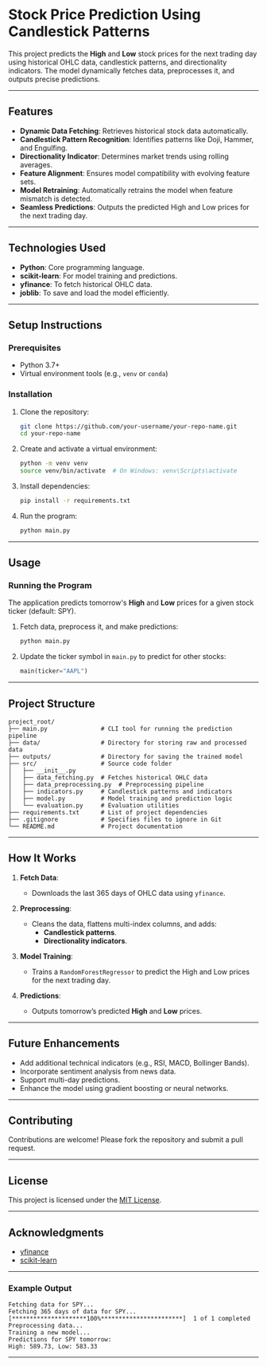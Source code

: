 # **Stock Price Prediction Using Candlestick Patterns**

This project predicts the **High** and **Low** stock prices for the next trading day using historical OHLC data, candlestick patterns, and directionality indicators. The model dynamically fetches data, preprocesses it, and outputs precise predictions.

---

## **Features**
- **Dynamic Data Fetching**: Retrieves historical stock data automatically.
- **Candlestick Pattern Recognition**: Identifies patterns like Doji, Hammer, and Engulfing.
- **Directionality Indicator**: Determines market trends using rolling averages.
- **Feature Alignment**: Ensures model compatibility with evolving feature sets.
- **Model Retraining**: Automatically retrains the model when feature mismatch is detected.
- **Seamless Predictions**: Outputs the predicted High and Low prices for the next trading day.

---

## **Technologies Used**
- **Python**: Core programming language.
- **scikit-learn**: For model training and predictions.
- **yfinance**: To fetch historical OHLC data.
- **joblib**: To save and load the model efficiently.

---

## **Setup Instructions**

### Prerequisites
- Python 3.7+
- Virtual environment tools (e.g., `venv` or `conda`)

### Installation
1. Clone the repository:
   ```bash
   git clone https://github.com/your-username/your-repo-name.git
   cd your-repo-name
   ```

2. Create and activate a virtual environment:
   ```bash
   python -m venv venv
   source venv/bin/activate  # On Windows: venv\Scripts\activate
   ```

3. Install dependencies:
   ```bash
   pip install -r requirements.txt
   ```

4. Run the program:
   ```bash
   python main.py
   ```

---

## **Usage**

### Running the Program
The application predicts tomorrow's **High** and **Low** prices for a given stock ticker (default: SPY).

1. Fetch data, preprocess it, and make predictions:
   ```bash
   python main.py
   ```

2. Update the ticker symbol in `main.py` to predict for other stocks:
   ```python
   main(ticker="AAPL")
   ```

---

## **Project Structure**
```plaintext
project_root/
├── main.py               # CLI tool for running the prediction pipeline
├── data/                 # Directory for storing raw and processed data
├── outputs/              # Directory for saving the trained model
├── src/                  # Source code folder
│   ├── __init__.py
│   ├── data_fetching.py  # Fetches historical OHLC data
│   ├── data_preprocessing.py  # Preprocessing pipeline
│   ├── indicators.py     # Candlestick patterns and indicators
│   ├── model.py          # Model training and prediction logic
│   └── evaluation.py     # Evaluation utilities
├── requirements.txt      # List of project dependencies
├── .gitignore            # Specifies files to ignore in Git
└── README.md             # Project documentation
```

---

## **How It Works**
1. **Fetch Data**:
   - Downloads the last 365 days of OHLC data using `yfinance`.

2. **Preprocessing**:
   - Cleans the data, flattens multi-index columns, and adds:
     - **Candlestick patterns**.
     - **Directionality indicators**.

3. **Model Training**:
   - Trains a `RandomForestRegressor` to predict the High and Low prices for the next trading day.

4. **Predictions**:
   - Outputs tomorrow’s predicted **High** and **Low** prices.

---

## **Future Enhancements**
- Add additional technical indicators (e.g., RSI, MACD, Bollinger Bands).
- Incorporate sentiment analysis from news data.
- Support multi-day predictions.
- Enhance the model using gradient boosting or neural networks.

---

## **Contributing**
Contributions are welcome! Please fork the repository and submit a pull request.

---

## **License**
This project is licensed under the [MIT License](LICENSE).

---

## **Acknowledgments**
- [yfinance](https://github.com/ranaroussi/yfinance)
- [scikit-learn](https://scikit-learn.org)

---

### **Example Output**
```plaintext
Fetching data for SPY...
Fetching 365 days of data for SPY...
[*********************100%***********************]  1 of 1 completed
Preprocessing data...
Training a new model...
Predictions for SPY tomorrow:
High: 589.73, Low: 583.33
```

---
